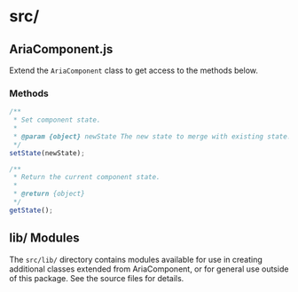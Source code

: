 src/
=============

## AriaComponent.js

Extend the `AriaComponent` class to get access to the methods below.

### Methods

```javascript
/**
 * Set component state.
 *
 * @param {object} newState The new state to merge with existing state.
 */
setState(newState);
```

```javascript
/**
 * Return the current component state.
 *
 * @return {object}
 */
getState();
```

## lib/ Modules

The `src/lib/` directory contains modules available for use in creating 
additional classes extended from AriaComponent, or for general use outside of 
this package. See the source files for details.
